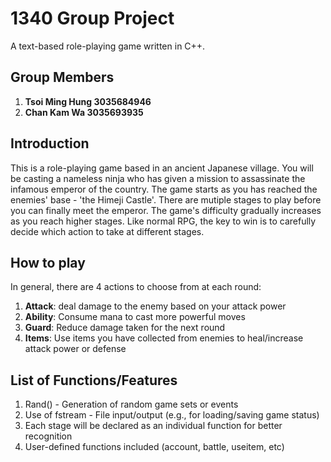 # 1340 Group Project
A text-based role-playing game written in C++.

## Group Members
1. **Tsoi Ming Hung 3035684946**
2. **Chan Kam Wa 3035693935**

## Introduction
This is a role-playing game based in an ancient Japanese village. You will be casting a nameless ninja who has given a mission to assassinate the infamous emperor of the country. The game starts as you has reached the enemies' base - 'the Himeji Castle'. There are mutiple stages to play before you can finally meet the emperor. The game's difficulty gradually increases as you reach higher stages. Like normal RPG, the key to win is to carefully decide which action to take at different stages.

## How to play
In general, there are 4 actions to choose from at each round: 
1. **Attack**: deal damage to the enemy based on your attack power
2. **Ability**: Consume mana to cast more powerful moves
3. **Guard**: Reduce damage taken for the next round
4. **Items**: Use items you have collected from enemies to heal/increase attack power or defense

## List of Functions/Features
1. Rand() - Generation of random game sets or events
2. Use of fstream - File input/output (e.g., for loading/saving game status)
3. Each stage will be declared as an individual function for better recognition
3. User-defined functions included (account, battle, useitem, etc)

